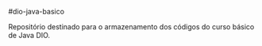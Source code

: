 #dio-java-basico


Repositório destinado para o armazenamento dos códigos do curso básico de Java DIO.